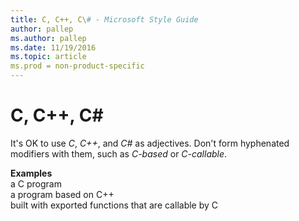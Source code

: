 ```yaml
---
title: C, C++, C\# - Microsoft Style Guide
author: pallep
ms.author: pallep
ms.date: 11/19/2016
ms.topic: article
ms.prod = non-product-specific
---
```


# C, C++, C\#

It's OK to use *C*, *C++*, and *C\#* as adjectives. Don't form hyphenated modifiers with them, such as *C-based* or *C-callable*.

**Examples**  
a C program  
a program based on C++   
built with exported functions that are callable by C

